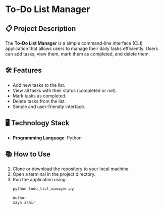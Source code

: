 # To-Do List Manager

## 📋 Project Description
The **To-Do List Manager** is a simple command-line interface (CLI) application that allows users to manage their daily tasks efficiently. Users can add tasks, view them, mark them as completed, and delete them.

## 🛠 Features
- Add new tasks to the list.
- View all tasks with their status (completed or not).
- Mark tasks as completed.
- Delete tasks from the list.
- Simple and user-friendly interface.

## 🖥️ Technology Stack
- **Programming Language**: Python

## 📚 How to Use
1. Clone or download the repository to your local machine.
2. Open a terminal in the project directory.
3. Run the application using:
   ```bash
   python todo_list_manager.py

   Author
   zayn zahir

   

   

